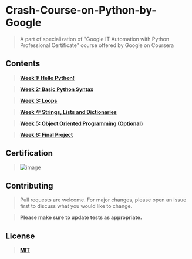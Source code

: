 
# Crash-Course-on-Python-by-Google
> A part of specialization of "Google IT Automation with Python Professional Certificate" course offered by Google on Coursera 


## Contents

  > [**Week 1: Hello Python!**](https://github.com/mohanadtalat91/Crash_Course_on_Python/tree/master/Week%20%231)  
  
  > [**Week 2: Basic Python Syntax**](https://github.com/mohanadtalat91/Crash_Course_on_Python/tree/master/Week%20%232)    
  
  > [**Week 3: Loops**](https://github.com/mohanadtalat91/Crash_Course_on_Python/tree/master/Week%20%233)
  
  > [**Week 4: Strings, Lists and Dictionaries**](https://github.com/mohanadtalat91/Crash_Course_on_Python/tree/master/Week%20%234)
  
  > [**Week 5: Object Oriented Programming (Optional)**](https://github.com/mohanadtalat91/Crash_Course_on_Python/tree/master/Week%20%235)
  
  > [**Week 6: Final Project**](https://github.com/mohanadtalat91/Crash_Course_on_Python/tree/master/Week%20%236)
## Certification
  > ![image](https://github.com/mohanadtalat91/Crash_Course_on_Python/blob/master/Crash%20Course%20on%20Python%20certification.jpg)
    
    
## Contributing
> Pull requests are welcome. For major changes, please open an issue first to discuss what you would like to change.

> **Please make sure to update tests as appropriate.**

## License
> [**MIT**](https://choosealicense.com/licenses/mit/)